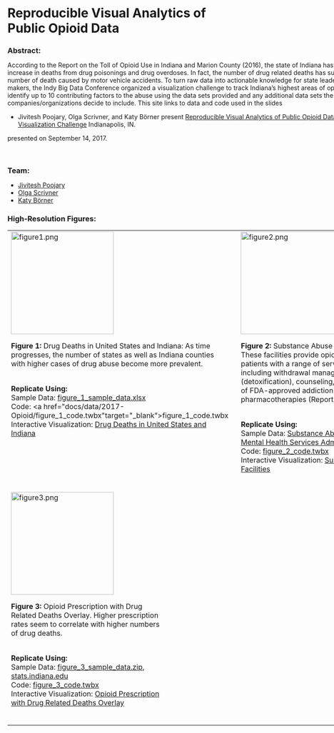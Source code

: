 <style type="text/css">
td.data {
padding-right:20px;
vertical-align:top;
width:350px;
}
tr {
margin: 0 0 20px 0;
display: inline-block;
}
#middle a {
font-weight:400 !important;
}
#middle a:hover {
opacity:.8;
}
</style>

<div id="middle" class="research">

<h1 style="margin-bottom:20px;">Reproducible Visual Analytics of Public Opioid Data</h1>

<div id="container" style="width:865px; margin-bottom:25px;">

<!--<p>Emmons, Scott, Robert Light, and Katy Börner. 2015. "MOOC Visual Analytics".</p>
<br>-->

<h3 style="margin-bottom:7px;">Abstract:</h3>
<p>According to the Report on the Toll of Opioid Use in Indiana and Marion County (2016), the state of Indiana has a more than 500% increase in deaths from drug poisonings and drug overdoses. In fact, the number of drug related deaths has surpassed the number of death caused by motor vehicle accidents. To turn raw data into actionable knowledge for state leaders and decision makers, the Indy Big Data Conference organized a visualization challenge  to track Indiana’s highest areas of opioid abuse and to identify up to 10 contributing factors to the abuse using the data sets provided and any additional data sets the sponsor companies/organizations decide to include. This site links to data and code used in the slides </p>
	<ul>
	<li style="font-size: 14px;">Jivitesh Poojary, Olga Scrivner, and Katy Börner present <a href="http://cns.iu.edu/docs/presentations/2017-CNS-Opioid-Vis-Challenge.pdf
" target="_blank">Reproducible Visual Analytics of Public Opioid Data</a>, at <a href="deadlink.html?url=http%3A%2F%2Findybigdata.com%2F" target="_blank">Indy Big Data Visualization Challenge</a> Indianapolis, IN.</li>
	</ul>
<p>presented on September 14, 2017.
</p>

<br>

<h3 style="margin-bottom:7px;">Team:</h3>
<ul class="middle">
<li><a href="/current_team/bio/jivitesh-poojary.html" target="_blank">Jivitesh Poojary</a></li>
<li><a href="/current_team/bio/olga-scrivner.html" target="_blank">Olga Scrivner</a></li>
<li><a href="/current_team/bio/katy_borner.html" target="_blank">Katy Börner</a></li>
</ul>

<h3 style="margin-bottom:7px;">High-Resolution Figures:</h3>
<table>
<tr>
<td class="data"><a href="/docs/data/2017-Opioid/figure1.pdf" target="_blank"><img src="/docs/data/2017-Opioid/figure1.png" height="230" alt="figure1.png"></a><br>
<p class="caption"><strong>Figure 1:</strong> Drug Deaths in United States and Indiana:  As time progresses, the number of states as well as Indiana counties with higher cases of drug abuse become more prevalent.<br><br>

<strong>Replicate Using:</strong><br>
Sample Data: <a href="/docs/data/2017-Opioid/figure_1_sample_data.xlsx" target="_blank">figure_1_sample_data.xlsx</a><br>
Code: <a href="docs/data/2017-Opioid/figure_1_code.twbx"target="_blank">figure_1_code.twbx</a><br>
Interactive Visualization: <a href="https://public.tableau.com/profile/cnsvis#!/vizhome/DrugDeathsinUnitedStatesandIndiana/Dashboard1" target="_blank">Drug Deaths in United States and Indiana</a></p>
</td>

<td class="data"><a href="/docs/data/2017-Opioid/figure2.pdf" target="_blank"><img src="/docs/data/2017-Opioid/figure2.png" height="230" alt="figure2.png"></a><br>
<p class="caption"><strong>Figure 2:</strong> Substance Abuse Facilities: These facilities provide opioid dependent patients with a range of services, including withdrawal management, (detoxification), counseling, and the use of FDA-approved addiction pharmacotherapies (Report, 2016, p.69).<br><br>

<strong>Replicate Using:</strong><br>
Sample Data: <a href="https://findtreatment.samhsa.gov/locator" target="_blank">Substance Abuse and Mental Health Services Administration</a><br>
Code: <a href="docs/data/2017-Opioid/figure_2_code.twbx" target="_blank">figure_2_code.twbx</a><br>
Interactive Visualization: <a href="https://public.tableau.com/profile/cnsvis#!/vizhome/Opioidaddictionmedicationcentermap_0/SubstanceAbuseFacilities" target="_blank">Substance Abuse Facilities</a></p></td>
</tr>

<tr>
<td class="data"><a href="/docs/data/2017-Opioid/figure3.pdf" target="_blank"><img src="/docs/data/2017-Opioid/figure3.png" height="230" alt="figure3.png"></a><br>
<p class="caption"><strong>Figure 3:</strong> Opioid Prescription with Drug Related Deaths Overlay. Higher prescription rates seem to correlate with higher numbers of drug deaths.<br><br>

<strong>Replicate Using:</strong><br>
Sample Data: <a href="/docs/data/2017-Opioid/figure_3_sample_data.zip" target="_blank">figure_3_sample_data.zip</a>, <a href="http://www.stats.indiana.edu/topic/population.asp" target="_blank">stats.indiana.edu</a><br>
Code: <a href=docs/data/2017-Opioid/figure_3_code.twbx target="_blank">figure_3_code.twbx</a><br>
Interactive Visualization: <a href="https://public.tableau.com/profile/cnsvis#!/vizhome/OpioidPrescriptionwithDrugRelatedDeathOverlay/OpioidPrescriptionwithDrugRelatedDeathOverlay" target="_blank">Opioid Prescription with Drug Related Deaths Overlay</a></p></td>
</tr>
</table>

</div>

</div>